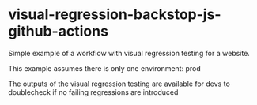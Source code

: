 # visual-regression-backstop-js-github-actions

Simple example of a workflow with visual regression testing for a website.

This example assumes there is only one environment: prod

The outputs of the visual regression testing are available for devs to doublecheck if no failing regressions are introduced

